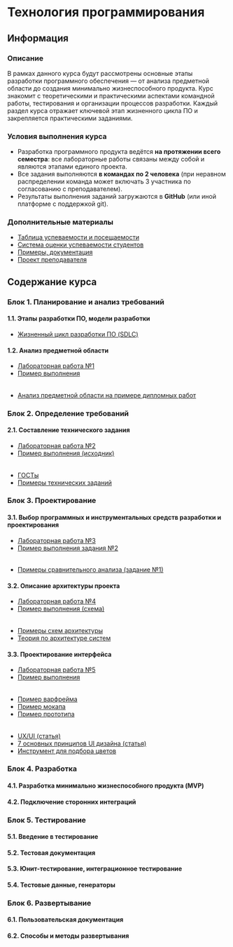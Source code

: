 # Технология программирования

## Информация

### Описание

В рамках данного курса будут рассмотрены основные этапы разработки программного обеспечения — от анализа предметной области до создания минимально жизнеспособного продукта. Курс знакомит с теоретическими и практическими аспектами командной работы, тестирования и организации процессов разработки. Каждый раздел курса отражает ключевой этап жизненного цикла ПО и закрепляется практическими заданиями.

### Условия выполнения курса

- Разработка программного продукта ведётся **на протяжении всего семестра**: все лабораторные работы связаны между собой и являются этапами единого проекта.
- Все задания выполняются **в командах по 2 человека** (при неравном распределении команда может включать 3 участника по согласованию с преподавателем).
- Результаты выполнения заданий загружаются в **GitHub** (или иной платформе с поддержкой git).

### Дополнительные материалы

- [Таблица успеваемости и посещаемости](https://thebandik.onlyoffice.com/s/Vc_Tr2Gvrr2ZLYw)
- [Система оценки успеваемости студентов](https://github.com/TheBandik/vvsu/blob/0b7c93ccb5eb1221e8d3f9953cc967559c21336b/2025H2/ratingSystem.md)
- [Примеры, документация](https://thebandik.onlyoffice.com/s/dwnLnxn7jK_H_gL)
- [Проект преподавателя](https://github.com/TheBandik/Horizon)

## Содержание курса

### Блок 1. Планирование и анализ требований

#### 1.1. Этапы разработки ПО, модели разработки

- [Жизненный цикл разработки ПО (SDLC)](https://thebandik.onlyoffice.com/s/H4Nb4hP_D6NrHNS)

#### 1.2. Анализ предметной области

- [Лабораторная работа №1](labs/lab1/lab1.md)
- [Пример выполнения](https://github.com/TheBandik/Horizon/blob/main/docs/domain-analysis.md)

######

- [Анализ предметной области на примере дипломных работ](https://thebandik.onlyoffice.com/s/RfF7XDytCk2DjYG)

### Блок 2. Определение требований

#### 2.1. Составление технического задания

- [Лабораторная работа №2](labs/lab2/lab2.md)
- [Пример выполнения (исходник)](https://thebandik.onlyoffice.com/s/4JZmhwPFQPC8CqG)

######

- [ГОСТы](https://thebandik.onlyoffice.com/s/rXF5nnnR6JNYmYJ)
- [Примеры технических заданий](https://thebandik.onlyoffice.com/s/pxSZsPVrVQHqfBS)

### Блок 3. Проектирование

#### 3.1. Выбор программных и инструментальных средств разработки и проектирования

- [Лабораторная работа №3](labs/lab3/lab3.md)
- [Пример выполнения задания №2](https://github.com/TheBandik/Horizon/blob/main/docs/technology-stack.md)

######

- [Примеры сравнительного анализа (задание №1)](https://thebandik.onlyoffice.com/s/djY2FTwy2Xb-ZHR)

#### 3.2. Описание архитектуры проекта

- [Лабораторная работа №4](labs/lab4/lab4.md)
- [Пример выполнения (схема)](https://github.com/TheBandik/Horizon/blob/main/docs/arch.pdf)

######

- [Примеры схем архитектуры](https://thebandik.onlyoffice.com/s/8bfK4GJfWSLs3pr)
- [Теория по архитектуре систем](lecs/arch/arch.md)

#### 3.3. Проектирование интерфейса

- [Лабораторная работа №5](labs/lab5/lab5.md)
- [Пример выполнения]()

######

- [Пример варфрейма](https://www.figma.com/design/V8Nv3bo74f4N1fXa8lAhVD/Foodapp-Wireframes--Community-?node-id=0-1&p=f&t=4y9a4xBnGvcTGyqj-0)
- [Пример мокапа](https://www.figma.com/design/5pK1lzvzCt0Zd1UP7rz2Rn/Mock-up-Bengkel-Akiong--Community-?node-id=0-1&p=f&t=RE93SnRiG0Ql7Dti-0)
- [Пример прототипа](https://www.figma.com/design/yDLWC26vexQzQG4dOUiTBI/Fitness-Application-Design---Prototypes--Community-?node-id=0-1&p=f&t=enTA2quLF7R0puJZ-0)

######

- [UX/UI (статья)](https://habr.com/ru/articles/924114/)
- [7 основных принципов UI дизайна (статья)](https://www.figma.com/resource-library/ui-design-principles/)
- [Инструмент для подбора цветов](https://colorscheme.ru)

### Блок 4. Разработка

#### 4.1. Разработка минимально жизнеспособного продукта (MVP)

#### 4.2. Подключение сторонних интеграций

### Блок 5. Тестирование

#### 5.1. Введение в тестирование

#### 5.2. Тестовая документация

#### 5.3. Юнит-тестирование, интеграционное тестирование

#### 5.4. Тестовые данные, генераторы

### Блок 6. Развертывание

#### 6.1. Пользовательская документация

#### 6.2. Способы и методы развертывания

